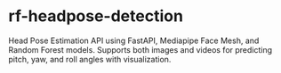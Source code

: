 # rf-headpose-detection
Head Pose Estimation API using FastAPI, Mediapipe Face Mesh, and Random Forest models. Supports both images and videos for predicting pitch, yaw, and roll angles with visualization.
